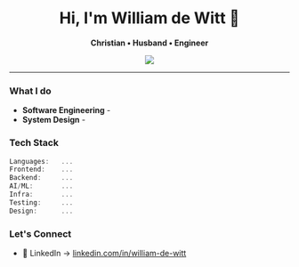 <h1 align="center">Hi, I'm William de Witt 👋</h1>

<p align="center">
  <b>Christian • Husband • Engineer</b><br>
</p>

<p align="center">
  <a href="https://www.linkedin.com/in/william-de-wtt" target="_blank"><img src="https://img.shields.io/badge/LinkedIn-%230077B5.svg?style=for-the-badge&logo=linkedin&logoColor=white"/></a>
</p>

---
### What I do

- **Software Engineering** - 
- **System Design** - 

### Tech Stack

```ts
Languages:   ...
Frontend:    ...
Backend:     ...
AI/ML:       ...
Infra:       ...
Testing:     ...
Design:      ...
```

### Let's Connect

- 💼 LinkedIn → [linkedin.com/in/william-de-witt](https://linkedin.com/in/william-de-witt)
